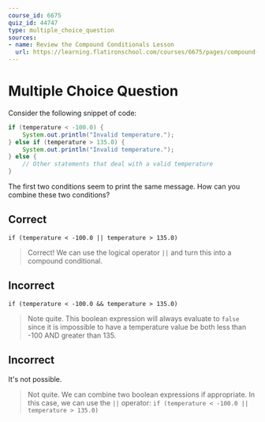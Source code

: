 ```yaml
---
course_id: 6675
quiz_id: 44747
type: multiple_choice_question
sources:
- name: Review the Compound Conditionals Lesson
  url: https://learning.flatironschool.com/courses/6675/pages/compound-conditionals?module_item_id=539038
---
```


# Multiple Choice Question

Consider the following snippet of code:

```java
if (temperature < -100.0) {
    System.out.println("Invalid temperature.");
} else if (temperature > 135.0) {
    System.out.println("Invalid temperature.");
} else {
    // Other statements that deal with a valid temperature
}
```

The first two conditions seem to print the same message. How can you combine
these two conditions?

## Correct

`if (temperature < -100.0 || temperature > 135.0)`

> Correct! We can use the logical operator `||` and turn this into a compound
> conditional.

## Incorrect

`if (temperature < -100.0 && temperature > 135.0)`

> Note quite. This boolean expression will always evaluate to `false` since it
> is impossible to have a temperature value be both less than -100 AND greater
> than 135.

## Incorrect

It's not possible.

> Not quite. We can combine two boolean expressions if appropriate. In this
> case, we can use the `||` operator:
> `if (temperature < -100.0 || temperature > 135.0)`
